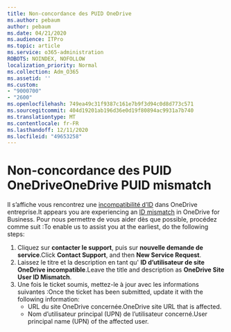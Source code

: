 ```yaml
---
title: Non-concordance des PUID OneDrive
ms.author: pebaum
author: pebaum
ms.date: 04/21/2020
ms.audience: ITPro
ms.topic: article
ms.service: o365-administration
ROBOTS: NOINDEX, NOFOLLOW
localization_priority: Normal
ms.collection: Adm_O365
ms.assetid: ''
ms.custom:
- "9000700"
- "2600"
ms.openlocfilehash: 749ea49c31f9387c161e7b9f3d94c0d8d773c571
ms.sourcegitcommit: 404d19201ab196d36e0d19f80894ac9931a7b740
ms.translationtype: MT
ms.contentlocale: fr-FR
ms.lasthandoff: 12/11/2020
ms.locfileid: "49653258"
---
```

# <a name="onedrive-puid-mismatch"></a><span data-ttu-id="4e293-102">Non-concordance des PUID OneDrive</span><span class="sxs-lookup"><span data-stu-id="4e293-102">OneDrive PUID mismatch</span></span>

<span data-ttu-id="4e293-103">Il s’affiche vous rencontrez une [incompatibilité d’ID](https://docs.microsoft.com/sharepoint/troubleshoot/administration/access-denied-or-need-permission-error-sharepoint-online-or-onedrive-for-business#when-accessing-a-onedrive-site) dans OneDrive entreprise.</span><span class="sxs-lookup"><span data-stu-id="4e293-103">It appears you are experiencing an [ID mismatch](https://docs.microsoft.com/sharepoint/troubleshoot/administration/access-denied-or-need-permission-error-sharepoint-online-or-onedrive-for-business#when-accessing-a-onedrive-site) in OneDrive for Business.</span></span> <span data-ttu-id="4e293-104">Pour nous permettre de vous aider dès que possible, procédez comme suit :</span><span class="sxs-lookup"><span data-stu-id="4e293-104">To enable us to assist you at the earliest, do the following steps:</span></span>

1. <span data-ttu-id="4e293-105">Cliquez sur  **contacter le support**, puis sur  **nouvelle demande de service**.</span><span class="sxs-lookup"><span data-stu-id="4e293-105">Click  **Contact Support**, and then  **New Service Request**.</span></span>
2. <span data-ttu-id="4e293-106">Laissez le titre et la description en tant qu'  **ID d’utilisateur de site OneDrive incompatible**.</span><span class="sxs-lookup"><span data-stu-id="4e293-106">Leave the title and description as  **OneDrive Site User ID Mismatch**.</span></span>
3. <span data-ttu-id="4e293-107">Une fois le ticket soumis, mettez-le à jour avec les informations suivantes :</span><span class="sxs-lookup"><span data-stu-id="4e293-107">Once the ticket has been submitted, update it with the following information:</span></span>
    - <span data-ttu-id="4e293-108">URL du site OneDrive concernée.</span><span class="sxs-lookup"><span data-stu-id="4e293-108">OneDrive site URL that is affected.</span></span>
    - <span data-ttu-id="4e293-109">Nom d’utilisateur principal (UPN) de l’utilisateur concerné.</span><span class="sxs-lookup"><span data-stu-id="4e293-109">User principal name (UPN) of the affected user.</span></span>
